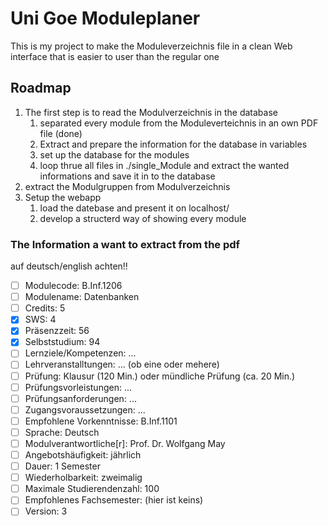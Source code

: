 # Uni Goe Moduleplaner

This is my project to make the Moduleverzeichnis file in a clean Web interface that is easier to user than the regular one

## Roadmap

1. The first step is to read the Modulverzeichnis in the database
   1. separated every module from the Moduleverteichnis in an own PDF file (done)
   2. Extract and prepare the information for the database in variables
   3. set up the database for the modules
   4. loop thrue all files in ./single_Module and extract the wanted informations and save it in to the database
2. extract the Modulgruppen from Modulverzeichnis
3. Setup the webapp
   1. load the datebase and present it on localhost/
   2. develop a structerd way of showing every module


### The Information a want to extract from the pdf
auf deutsch/english achten!!

- [ ] Modulecode: B.Inf.1206
- [ ] Modulename: Datenbanken
- [ ] Credits: 5
- [x] SWS: 4
- [x] Präsenzzeit: 56
- [x] Selbststudium: 94
- [ ] Lernziele/Kompetenzen: ...
- [ ] Lehrveranstalltungen: ... (ob eine oder mehere)
- [ ] Prüfung: Klausur (120 Min.) oder mündliche Prüfung (ca. 20 Min.)
- [ ] Prüfungsvorleistungen: ...
- [ ] Prüfungsanforderungen: ...
- [ ] Zugangsvoraussetzungen: ...
- [ ] Empfohlene Vorkenntnisse: B.Inf.1101
- [ ] Sprache: Deutsch
- [ ] Modulverantwortliche[r]: Prof. Dr. Wolfgang May
- [ ] Angebotshäufigkeit: jährlich
- [ ] Dauer: 1 Semester
- [ ] Wiederholbarkeit: zweimalig
- [ ] Maximale Studierendenzahl: 100
- [ ] Empfohlenes Fachsemester: (hier ist keins)
- [ ] Version: 3